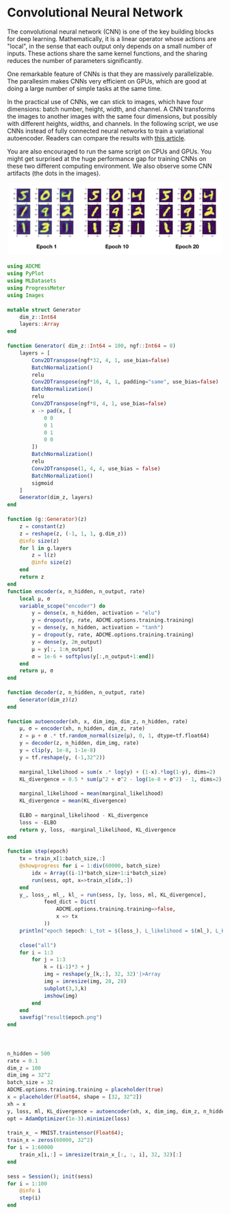 # Convolutional Neural Network 

The convolutional neural network (CNN) is one of the key building blocks for deep learning. Mathematically, it is a linear operator whose actions are "local", in the sense that each output only depends on a small number of inputs. These actions share the same kernel functions, and the sharing reduces the number of parameters significantly. 

One remarkable feature of CNNs is that they are massively parallelizable. The parallesim makes CNNs very efficient on GPUs, which are good at doing a large number of simple tasks at the same time. 

In the practical use of CNNs, we can stick to images, which have four dimensions: batch number, height, width, and channel. A CNN transforms the images to another images with the same four dimensions, but possibly with different heights, widths, and channels. In the following script, we use CNNs instead of fully connected neural networks to train a variational autoencoder. Readers can compare the results with [this article](./vae.md). 

You are also encouraged to run the same script on CPUs and GPUs. You might get surprised at the huge performance gap for training CNNs on these two different computing environment. We also observe some CNN artifacts (the dots in the images).

![](./assets/cnn.png)


```julia
using ADCME
using PyPlot
using MLDatasets
using ProgressMeter
using Images

mutable struct Generator
    dim_z::Int64
    layers::Array
end

function Generator( dim_z::Int64 = 100, ngf::Int64 = 8)
    layers = [
        Conv2DTranspose(ngf*32, 4, 1, use_bias=false)
        BatchNormalization()
        relu
        Conv2DTranspose(ngf*16, 4, 1, padding="same", use_bias=false)
        BatchNormalization()
        relu
        Conv2DTranspose(ngf*8, 4, 1, use_bias=false)
        x -> pad(x, [
            0 0 
            0 1
            0 1
            0 0
        ])
        BatchNormalization()
        relu
        Conv2DTranspose(1, 4, 4, use_bias = false)
        BatchNormalization()
        sigmoid
    ]
    Generator(dim_z, layers)
end

function (g::Generator)(z)
    z = constant(z)
    z = reshape(z, (-1, 1, 1, g.dim_z))
    @info size(z)
    for l in g.layers
        z = l(z)
        @info size(z)
    end
    return z 
end
function encoder(x, n_hidden, n_output, rate)
    local μ, σ
    variable_scope("encoder") do 
        y = dense(x, n_hidden, activation = "elu")
        y = dropout(y, rate, ADCME.options.training.training)
        y = dense(y, n_hidden, activation = "tanh")
        y = dropout(y, rate, ADCME.options.training.training)
        y = dense(y, 2n_output)
        μ = y[:, 1:n_output]
        σ = 1e-6 + softplus(y[:,n_output+1:end])
    end
    return μ, σ
end

function decoder(z, n_hidden, n_output, rate)
    Generator(dim_z)(z)
end

function autoencoder(xh, x, dim_img, dim_z, n_hidden, rate)
    μ, σ = encoder(xh, n_hidden, dim_z, rate)
    z = μ + σ .* tf.random_normal(size(μ), 0, 1, dtype=tf.float64)
    y = decoder(z, n_hidden, dim_img, rate)
    y = clip(y, 1e-8, 1-1e-8)
    y = tf.reshape(y, (-1,32^2))

    marginal_likelihood = sum(x .* log(y) + (1-x).*log(1-y), dims=2)
    KL_divergence = 0.5 * sum(μ^2 + σ^2 - log(1e-8 + σ^2) - 1, dims=2)

    marginal_likelihood = mean(marginal_likelihood)
    KL_divergence = mean(KL_divergence)

    ELBO = marginal_likelihood - KL_divergence
    loss = -ELBO 
    return y, loss, -marginal_likelihood, KL_divergence
end

function step(epoch)
    tx = train_x[1:batch_size,:]
    @showprogress for i = 1:div(60000, batch_size)
        idx = Array((i-1)*batch_size+1:i*batch_size)
        run(sess, opt, x=>train_x[idx,:])
    end
    y_, loss_, ml_, kl_ = run(sess, [y, loss, ml, KL_divergence],
            feed_dict = Dict(
                ADCME.options.training.training=>false, 
                x => tx
            ))
    println("epoch $epoch: L_tot = $(loss_), L_likelihood = $(ml_), L_KL = $(kl_)")

    close("all")
    for i = 1:3
        for j = 1:3
            k = (i-1)*3 + j 
            img = reshape(y_[k,:], 32, 32)'|>Array
            img = imresize(img, 28, 28)
            subplot(3,3,k)
            imshow(img)
        end
    end
    savefig("result$epoch.png")
end



n_hidden = 500
rate = 0.1
dim_z = 100
dim_img = 32^2
batch_size = 32
ADCME.options.training.training = placeholder(true)
x = placeholder(Float64, shape = [32, 32^2])
xh = x
y, loss, ml, KL_divergence = autoencoder(xh, x, dim_img, dim_z, n_hidden, rate)
opt = AdamOptimizer(1e-3).minimize(loss)

train_x_ = MNIST.traintensor(Float64);
train_x = zeros(60000, 32^2)
for i = 1:60000
    train_x[i,:] = imresize(train_x_[:, :, i], 32, 32)[:]
end

sess = Session(); init(sess)
for i = 1:100
    @info i 
    step(i)
end
```